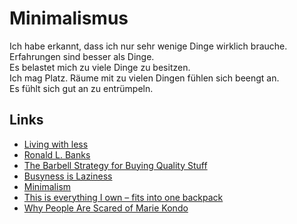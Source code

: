 # Minimalismus

Ich habe erkannt, dass ich nur sehr wenige Dinge wirklich brauche.  
Erfahrungen sind besser als Dinge.  
Es belastet mich zu viele Dinge zu besitzen.  
Ich mag Platz. Räume mit zu vielen Dingen fühlen sich beengt an.  
Es fühlt sich gut an zu entrümpeln.

## Links

- [Living with less](https://www.wernervanrooyen.com/living-with-less-one-bag/)
- [Ronald L. Banks](https://www.youtube.com/channel/UCqN9KTs9pdTWw7i31eBNv4w)
- [The Barbell Strategy for Buying Quality Stuff](https://thedeepdish.org/buying-quality/)
- [Busyness is Laziness](https://www.becomingminimalist.com/busyness/)
- [Minimalism](https://markmanson.net/minimalism)
- [This is everything I own – fits into one backpack](https://ryzalyusoff.com/everything-i-own-fits-into-one-backpack/)
- [Why People Are Scared of Marie Kondo](https://sashachapin.substack.com/p/why-people-are-scared-of-marie-kondo)